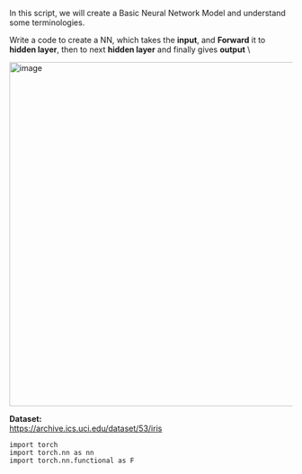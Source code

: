 In this script, we will create a Basic Neural Network Model and understand some terminologies.

Write a code to create a NN, which takes the __input__, and __Forward__ it to __hidden layer__, then to next __hidden layer__ and finally gives __output__ \


<img width="612" alt="image" src="https://github.com/user-attachments/assets/255653fe-68ff-4087-be5b-0d8cfeb959bd">


__Dataset:__ \
https://archive.ics.uci.edu/dataset/53/iris

```
import torch
import torch.nn as nn
import torch.nn.functional as F
```
